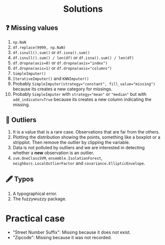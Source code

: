<h1 align="center">Solutions</h1>

## ❓ Missing values

1. `np.NaN`
2. `df.replace(9999, np.NaN)`
3. `df.isnull().sum()` or `df.isna().sum()`
4. `df.isnull().sum() / len(df)` or `df.isna().sum() / len(df)`
5. `df.dropna(axis=0)` or `df.dropna(axis="index")`
6. `df.dropna(axis=1)` or `df.dropna(axis="columns")`
7. `SimpleImputer()`
8. `IterativeImputer()` and `KNNImputer()`
9. Probably `SimpleImputer(strategy="constant", fill_value="missing")` because its creates a new category for missings.
10. Probably `SimpleImputer` with `strategy="mean"` or `"median"` but with `add_indicator=True` because its creates a new column indicating the missing.

## 🔎 Outliers

1. It is a value that is a rare case. Observations that are far from the others.
2. Plotting the distribution showing the points, something like a boxplot or a stripplot. Then remove the outlier by clipping the variable.
3. Data is not polluted by outliers and we are interested in detecting whether a **new** observation is an outlier.
4. `svm.OneClassSVM`, `ensemble.IsolationForest`, `neighbors.LocalOutlierFactor` and `covariance.EllipticEnvelope`.


## 🖋 Typos

1. A typographical error.
2. The fuzzywuzzy package.



# Practical case

- "Street Number Suffix": Missing because it does not exist.
- "Zipcode": Missing because it was not recorded.

